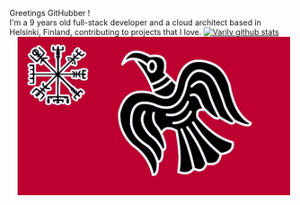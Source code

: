 Greetings GitHubber !  <br/>
I'm a 9 years old full-stack developer and a cloud architect based in Helsinki, Finland, contributing to projects that I love.
[![Varilv github stats](https://github-readme-stats.vercel.app/api?username=Varulv1997&theme=midnight-purple&show_icons=true)](https://github.com/Varulv1997/github-readme-stats)
<img src="https://raw.githubusercontent.com/Varulv1997/Varulv1997/master/Vegv%C3%ADsir.jpg" width="500px">
